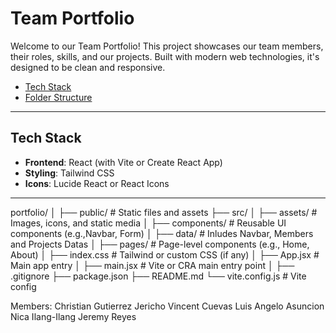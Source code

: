 # Team Portfolio

Welcome to our Team Portfolio! This project showcases our team members, their roles, skills, and our projects. Built with modern web technologies, it's designed to be clean and responsive.

- [Tech Stack](#tech-stack)
- [Folder Structure](#folder-structure)

---

## Tech Stack

- **Frontend**: React (with Vite or Create React App)
- **Styling**: Tailwind CSS
- **Icons**: Lucide React or React Icons

---

portfolio/
│
├── public/               # Static files and assets
├── src/
│   ├── assets/           # Images, icons, and static media
│   ├── components/       # Reusable UI components (e.g.,Navbar, Form)
│   ├── data/             # Inludes Navbar, Members and Projects Datas
│   ├── pages/            # Page-level components (e.g., Home, About)
│   ├── index.css         # Tailwind or custom CSS (if any)
│   ├── App.jsx           # Main app entry
│   ├── main.jsx          # Vite or CRA main entry point
│
├── .gitignore
├── package.json
├── README.md
└── vite.config.js       # Vite config

Members:
Christian Gutierrez
Jericho Vincent Cuevas
Luis Angelo Asuncion
Nica Ilang-Ilang
Jeremy Reyes